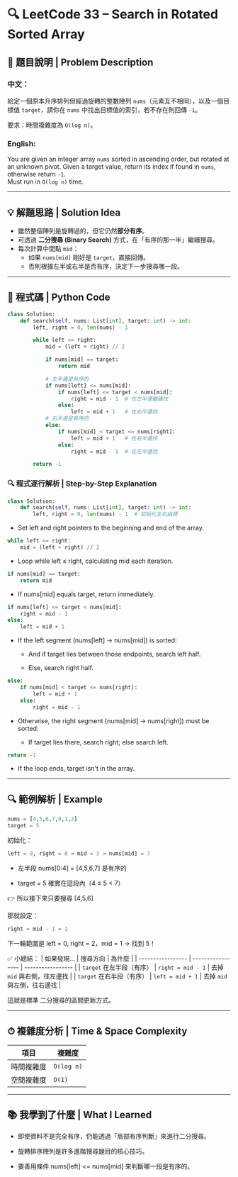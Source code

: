 # 🔍 LeetCode 33 – Search in Rotated Sorted Array

## 📘 題目說明 | Problem Description

### 中文：
給定一個原本升序排列但經過旋轉的整數陣列 `nums`（元素互不相同），以及一個目標值 `target`，請你在 `nums` 中找出目標值的索引，若不存在則回傳 `-1`。

要求：時間複雜度為 `O(log n)`。

### English:
You are given an integer array `nums` sorted in ascending order, but rotated at an unknown pivot. Given a target value, return its index if found in `nums`, otherwise return `-1`.  
Must run in `O(log n)` time.

---

## 💡 解題思路 | Solution Idea

- 雖然整個陣列是旋轉過的，但它仍然**部分有序**。
- 可透過 **二分搜尋 (Binary Search)** 方式，在「有序的那一半」繼續搜尋。
- 每次計算中間點 `mid`：
  - 如果 `nums[mid]` 剛好是 `target`，直接回傳。
  - 否則根據左半或右半是否有序，決定下一步搜尋哪一段。

---

## 🧾 程式碼 | Python Code

```python
class Solution:
    def search(self, nums: List[int], target: int) -> int:
        left, right = 0, len(nums) - 1

        while left <= right:
            mid = (left + right) // 2

            if nums[mid] == target:
                return mid

            # 左半邊是有序的
            if nums[left] <= nums[mid]:
                if nums[left] <= target < nums[mid]:
                    right = mid - 1  # 在左半邊繼續找
                else:
                    left = mid + 1   # 在右半邊找
            # 右半邊是有序的
            else:
                if nums[mid] < target <= nums[right]:
                    left = mid + 1   # 在右半邊找
                else:
                    right = mid - 1  # 在左半邊找

        return -1
```

### 🔍 程式逐行解析 | Step-by-Step Explanation
```python
class Solution:
    def search(self, nums: List[int], target: int) -> int:
        left, right = 0, len(nums) - 1  # 初始化左右指標
```
- Set left and right pointers to the beginning and end of the array.
```python
while left <= right:
    mid = (left + right) // 2
```
- Loop while left ≤ right, calculating mid each iteration.
```python
if nums[mid] == target:
    return mid
```
- If nums[mid] equals target, return immediately.
```python
if nums[left] <= target < nums[mid]:
    right = mid - 1
else:
    left = mid + 1
```
- If the left segment (nums[left] → nums[mid]) is sorted:

    - And if target lies between those endpoints, search left half.

    - Else, search right half.
```python
else:
    if nums[mid] < target <= nums[right]:
        left = mid + 1
    else:
        right = mid - 1
```
- Otherwise, the right segment (nums[mid] → nums[right]) must be sorted:

    - If target lies there, search right; else search left.
```python
return -1
```
- If the loop ends, target isn't in the array.

---

## 🔍 範例解析 | Example
```python
nums = [4,5,6,7,0,1,2]
target = 5
```
初始化：
```python
left = 0, right = 6 → mid = 3 → nums[mid] = 7
```
- 左半段 nums[0:4] = [4,5,6,7] 是有序的

- target = 5 確實在這段內（4 ≤ 5 < 7）

👉 所以接下來只要搜尋 [4,5,6]

那就設定：
```python
right = mid - 1 = 2
```
下一輪範圍是 left = 0, right = 2，mid = 1 → 找到 5！

✅ 小總結：
| 如果發現...           | 搜尋方向              | 為什麼               |
| ----------------- | ----------------- | ----------------- |
| `target` 在左半段（有序） | `right = mid - 1` | 去掉 `mid` 與右側，往左邊找 |
| `target` 在右半段（有序） | `left = mid + 1`  | 去掉 `mid` 與左側，往右邊找 |

這就是標準 二分搜尋的區間更新方式。

---

## ⏱ 複雜度分析 | Time & Space Complexity
| 項目    | 複雜度        |
| ----- | ---------- |
| 時間複雜度 | `O(log n)` |
| 空間複雜度 | `O(1)`     |

---

## 📚 我學到了什麼 | What I Learned

- 即使資料不是完全有序，仍能透過「局部有序判斷」來進行二分搜尋。

- 旋轉排序陣列是許多進階搜尋題目的核心技巧。

- 要善用條件 nums[left] <= nums[mid] 來判斷哪一段是有序的。